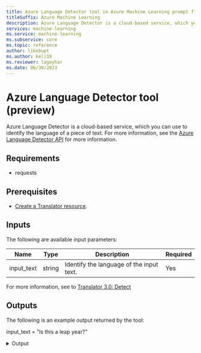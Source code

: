 ```yaml
---
title: Azure Language Detector tool in Azure Machine Learning prompt flow (preview)
titleSuffix: Azure Machine Learning
description: Azure Language Detector is a cloud-based service, which you can use to identify the language of a piece of text.
services: machine-learning
ms.service: machine-learning
ms.subservice: core
ms.topic: reference
author: likebupt
ms.author: keli19
ms.reviewer: lagayhar
ms.date: 06/30/2023
---
```


# Azure Language Detector tool (preview)

Azure Language Detector is a cloud-based service, which you can use to identify the language of a piece of text. For more information, see the [Azure Language Detector API](../../../cognitive-services/translator/reference/v3-0-detect.md) for more information.

## Requirements

- requests

## Prerequisites

- [Create a Translator resource](../../../cognitive-services/translator/create-translator-resource.md).

## Inputs

The following are available input parameters:

| Name | Type | Description | Required |
| ---- | ---- | ----------- | -------- |
| input_text | string | Identify the language of the input text. | Yes |

For more information, see to [Translator 3.0: Detect](../../../cognitive-services/translator/reference/v3-0-detect.md)


## Outputs

The following is an example output returned by the tool:

input_text = "Is this a leap year?"


<details>
  <summary>Output</summary>

```
en
```
</details>